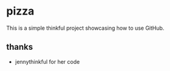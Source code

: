 # pizza
This is a simple thinkful project showcasing how to use GitHub. 

## thanks
- jennythinkful for her code
